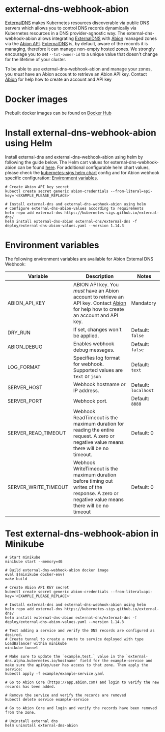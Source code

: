 # external-dns-webhook-abion

[ExternalDNS] makes Kubernetes resources discoverable via public DNS servers which allows you to control DNS records dynamically via Kubernetes 
resources in a DNS provider-agnostic way.
The external-dns-webhook-abion allows integrating [ExternalDNS] with [Abion] managed zones via the [Abion API].
[ExternalDNS] is, by default, aware of the records it is managing, therefore it can manage non-empty hosted zones. 
We strongly encourage you to set `--txt-owner-id` to a unique value that doesn't change for the lifetime of your cluster.

To be able to use external-dns-webhook-abion and manage your zones, you *must* have an Abion account to retrieve an Abion API key.
Contact [Abion] for help how to create an account and API key

# Docker images
Prebuilt docker images can be found on [Docker Hub]

# Install external-dns-webhook-abion using Helm
Install external-dns and external-dns-webhook-abion using helm by following the guide below. The Helm cart values for 
external-dns-webhook-abion can be found [here](deploy/external-dns-abion-values.yaml). For additional configurable helm chart values,
please check the [kubernetes-sigs helm chart] config and for Abion webhook specific configuration: [Environment variables](#environment-variables). 

    # Create Abion API key secret
    kubectl create secret generic abion-credentials --from-literal=api-key='<EXAMPLE_PLEASE_REPLACE>'

    # Install external-dns and external-dns-webhook-abion using helm 
    # Configure external-dns-abion-values according to requirements
    helm repo add external-dns https://kubernetes-sigs.github.io/external-dns/
    helm install external-dns-abion external-dns/external-dns -f deploy/external-dns-abion-values.yaml --version 1.14.3

# Environment variables

The following environment variables are available for Abion External DNS Webhook:

| Variable             | Description                                                                                                                                    | Notes                |
|----------------------|------------------------------------------------------------------------------------------------------------------------------------------------|----------------------|
| ABION_API_KEY        | ABION API key. You *must* have an Abion account to retrieve an API key. Contact [Abion] for help how to create an account and API key.         | Mandatory            |
| DRY_RUN              | If set, changes won't be applied.                                                                                                              | Default: `false`     | 
| ABION_DEBUG          | Enables webhook debug messages.                                                                                                                | Default: `false`     |  
| LOG_FORMAT           | Specifies log format for webhook. Supported values are `text` or `json`                                                                        | Default: `text`      |  
| SERVER_HOST          | Webhook hostname or IP address.                                                                                                                | Default: `localhost` |
| SERVER_PORT          | Webhook port.                                                                                                                                  | Default: `8888`      |
| SERVER_READ_TIMEOUT  | Webhook ReadTimeout is the maximum duration for reading the entire request. A zero or negative value means there will be no timeout.           | Default: 0           |
| SERVER_WRITE_TIMEOUT | Webhook WriteTimeout is the maximum duration before timing out writes of the response. A zero or negative value means there will be no timeout | Default: 0           |


# Test external-dns-webhook-abion in Minikube
    
    # Start minikube 
    minikube start --memory=4G
    
    # Build external-dns-webhook-abion docker image
    eval $(minikube docker-env)
    make build

    # Create Abion API KEY secret
    kubectl create secret generic abion-credentials --from-literal=api-key='<EXAMPLE_PLEASE_REPLACE>'

    # Install external-dns and external-dns-webhook-abion using helm 
    helm repo add external-dns https://kubernetes-sigs.github.io/external-dns/
    helm install external-dns-abion external-dns/external-dns -f deploy/external-dns-abion-values.yaml --version 1.14.3

    # Test adding a service and verify the DNS records are configured as desired. 
    # Create tunnel to create a route to service deployed with type LoadBalancer within minikube
    minikube tunnel 

    # Make sure to update the `example.test.` value in the `external-dns.alpha.kubernetes.io/hostname` field for the example-service and make sure the apiKey/user has access to that zone. Then apply the service:   
    kubectl apply -f example/example-service.yaml

    # Go to Abion Core (https://app.abion.com) and login to verify the new records has been added. 

    # Remove the service and verify the records are removed
    kubectl delete service example-service

    # Go to Abion Core and login and verify the records have been removed from the zone. 
    
    # Uninstall external dns
    helm uninstall external-dns-abion


[Abion]: https://abion.com/
[Abion API]: https://demo.abion.com/pmapi-doc
[Abion Core]: https://app.abion.com
[Docker Hub]: https://hub.docker.com/r/abiondevelopment/external-dns-webhook-abion
[ExternalDNS]: https://github.com/kubernetes-sigs/external-dns
[kubernetes-sigs helm chart]: https://github.com/kubernetes-sigs/external-dns/blob/master/charts/external-dns/README.md#values


